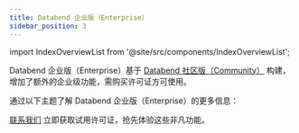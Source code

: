 ```yaml
---
title: Databend 企业版（Enterprise）
sidebar_position: 3
---
```


import IndexOverviewList from '@site/src/components/IndexOverviewList';

Databend 企业版（Enterprise）基于 [Databend 社区版（Community）](../00-dce.md) 构建，增加了额外的企业级功能，需购买许可证方可使用。

通过以下主题了解 Databend 企业版（Enterprise）的更多信息：

<IndexOverviewList />

[联系我们](https://www.databend.com/contact-us/) 立即获取试用许可证，抢先体验这些非凡功能。